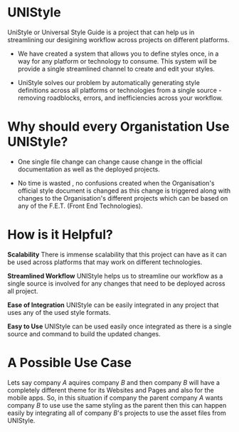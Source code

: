 
# UNIStyle
UniStyle or Universal Style Guide is a project that can help us in streamlining our desigining workflow across projects on different platforms.

* We have created a system that allows you to define styles once, in a way for any platform or technology to consume. This system will be provide a single streamlined channel to create and edit your styles.

* UniStyle solves our problem by automatically generating style definitions across all platforms or technologies from a single source - removing roadblocks, errors, and inefficiencies across your workflow.

# Why should every Organistation Use UNIStyle?

* One single file change can change cause change in the official documentation as well as the deployed projects.

* No time is wasted , no confusions created when the Organisation's official style document is changed as this change is triggered along with changes to the Organisation's different projects which can be based on any of the F.E.T. (Front End Technologies).

# How is it Helpful?

**Scalability** There is immense scalability that this project can have as it can be used across platforms that may work on different technologies.

**Streamlined Workflow** UNIStyle helps us to streamline our workflow as a single source is involved for any changes that need to be deployed across all project.

**Ease of Integration** UNIStyle can be easily integrated in any project that uses any of the used style formats.

**Easy to Use** UNIStyle can be used easily once integrated as there is a single source and command to build the updated changes.


# A Possible Use Case

Lets say company *A* aquires company *B* and then company *B* will have a completely different theme for its Websites and Pages and also for the mobile apps. So, in this situation if company the parent company *A* wants company *B* to use use the same styling as the parent then this can happen easily by integrating all of company *B*'s projects to use the asset files from UNIStyle.